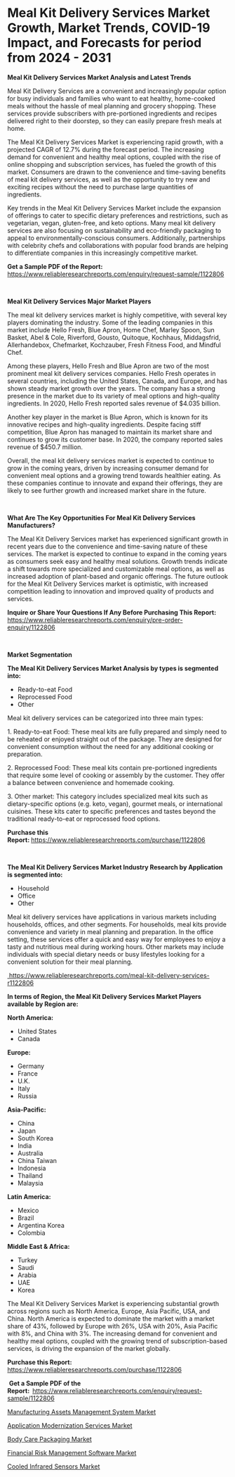 <p><h1>Meal Kit Delivery Services Market Growth, Market Trends, COVID-19 Impact, and Forecasts for period from 2024 - 2031</h1></p><p><strong>Meal Kit Delivery Services Market Analysis and Latest Trends</strong></p>
<p><p>Meal Kit Delivery Services are a convenient and increasingly popular option for busy individuals and families who want to eat healthy, home-cooked meals without the hassle of meal planning and grocery shopping. These services provide subscribers with pre-portioned ingredients and recipes delivered right to their doorstep, so they can easily prepare fresh meals at home.</p><p>The Meal Kit Delivery Services Market is experiencing rapid growth, with a projected CAGR of 12.7% during the forecast period. The increasing demand for convenient and healthy meal options, coupled with the rise of online shopping and subscription services, has fueled the growth of this market. Consumers are drawn to the convenience and time-saving benefits of meal kit delivery services, as well as the opportunity to try new and exciting recipes without the need to purchase large quantities of ingredients.</p><p>Key trends in the Meal Kit Delivery Services Market include the expansion of offerings to cater to specific dietary preferences and restrictions, such as vegetarian, vegan, gluten-free, and keto options. Many meal kit delivery services are also focusing on sustainability and eco-friendly packaging to appeal to environmentally-conscious consumers. Additionally, partnerships with celebrity chefs and collaborations with popular food brands are helping to differentiate companies in this increasingly competitive market.</p></p>
<p><strong>Get a Sample PDF of the Report:&nbsp;</strong> <a href="https://www.reliableresearchreports.com/enquiry/request-sample/1122806">https://www.reliableresearchreports.com/enquiry/request-sample/1122806</a></p>
<p>&nbsp;</p>
<p><strong>Meal Kit Delivery Services Major Market Players</strong></p>
<p><p>The meal kit delivery services market is highly competitive, with several key players dominating the industry. Some of the leading companies in this market include Hello Fresh, Blue Apron, Home Chef, Marley Spoon, Sun Basket, Abel & Cole, Riverford, Gousto, Quitoque, Kochhaus, Middagsfrid, Allerhandebox, Chefmarket, Kochzauber, Fresh Fitness Food, and Mindful Chef.</p><p>Among these players, Hello Fresh and Blue Apron are two of the most prominent meal kit delivery services companies. Hello Fresh operates in several countries, including the United States, Canada, and Europe, and has shown steady market growth over the years. The company has a strong presence in the market due to its variety of meal options and high-quality ingredients. In 2020, Hello Fresh reported sales revenue of $4.035 billion.</p><p>Another key player in the market is Blue Apron, which is known for its innovative recipes and high-quality ingredients. Despite facing stiff competition, Blue Apron has managed to maintain its market share and continues to grow its customer base. In 2020, the company reported sales revenue of $450.7 million.</p><p>Overall, the meal kit delivery services market is expected to continue to grow in the coming years, driven by increasing consumer demand for convenient meal options and a growing trend towards healthier eating. As these companies continue to innovate and expand their offerings, they are likely to see further growth and increased market share in the future.</p></p>
<p>&nbsp;</p>
<p><strong>What Are The Key Opportunities For Meal Kit Delivery Services Manufacturers?</strong></p>
<p><p>The Meal Kit Delivery Services market has experienced significant growth in recent years due to the convenience and time-saving nature of these services. The market is expected to continue to expand in the coming years as consumers seek easy and healthy meal solutions. Growth trends indicate a shift towards more specialized and customizable meal options, as well as increased adoption of plant-based and organic offerings. The future outlook for the Meal Kit Delivery Services market is optimistic, with increased competition leading to innovation and improved quality of products and services.</p></p>
<p><strong>Inquire or Share Your Questions If Any Before Purchasing This Report:</strong> <a href="https://www.reliableresearchreports.com/enquiry/pre-order-enquiry/1122806">https://www.reliableresearchreports.com/enquiry/pre-order-enquiry/1122806</a></p>
<p>&nbsp;</p>
<p><strong>Market Segmentation</strong></p>
<p><strong>The Meal Kit Delivery Services Market Analysis by types is segmented into:</strong></p>
<p><ul><li>Ready-to-eat Food</li><li>Reprocessed Food</li><li>Other</li></ul></p>
<p><p>Meal kit delivery services can be categorized into three main types:</p><p>1. Ready-to-eat Food: These meal kits are fully prepared and simply need to be reheated or enjoyed straight out of the package. They are designed for convenient consumption without the need for any additional cooking or preparation.</p><p>2. Reprocessed Food: These meal kits contain pre-portioned ingredients that require some level of cooking or assembly by the customer. They offer a balance between convenience and homemade cooking.</p><p>3. Other market: This category includes specialized meal kits such as dietary-specific options (e.g. keto, vegan), gourmet meals, or international cuisines. These kits cater to specific preferences and tastes beyond the traditional ready-to-eat or reprocessed food options.</p></p>
<p><strong>Purchase this Report:&nbsp;</strong><a href="https://www.reliableresearchreports.com/purchase/1122806">https://www.reliableresearchreports.com/purchase/1122806</a></p>
<p>&nbsp;</p>
<p><strong>The Meal Kit Delivery Services Market Industry Research by Application is segmented into:</strong></p>
<p><ul><li>Household</li><li>Office</li><li>Other</li></ul></p>
<p><p>Meal kit delivery services have applications in various markets including households, offices, and other segments. For households, meal kits provide convenience and variety in meal planning and preparation. In the office setting, these services offer a quick and easy way for employees to enjoy a tasty and nutritious meal during working hours. Other markets may include individuals with special dietary needs or busy lifestyles looking for a convenient solution for their meal planning.</p></p>
<p><a href="https://www.reliableresearchreports.com/meal-kit-delivery-services-r1122806">&nbsp;https://www.reliableresearchreports.com/meal-kit-delivery-services-r1122806</a></p>
<p><strong>In terms of Region, the Meal Kit Delivery Services Market Players available by Region are:</strong></p>
<p>
    <p> <strong> North America: </strong>
        <ul>
            <li>United States</li>
            <li>Canada</li>
        </ul>
        </p> 
    <p> <strong> Europe: </strong>
        <ul>
            <li>Germany</li>
            <li>France</li>
            <li>U.K.</li>
            <li>Italy</li>
            <li>Russia</li>
        </ul>
        </p> 
    <p> <strong> Asia-Pacific: </strong>
        <ul>
            <li>China</li>
            <li>Japan</li>
            <li>South Korea</li>
            <li>India</li>
            <li>Australia</li>
            <li>China Taiwan</li>
            <li>Indonesia</li>
            <li>Thailand</li>
            <li>Malaysia</li>
        </ul>
        </p> 
    <p> <strong> Latin America: </strong>
        <ul>
            <li>Mexico</li>
            <li>Brazil</li>
            <li>Argentina Korea</li>
            <li>Colombia</li>
        </ul>
        </p> 
    <p> <strong> Middle East & Africa: </strong>
        <ul>
            <li>Turkey</li>
            <li>Saudi</li>
            <li>Arabia</li>
            <li>UAE</li>
            <li>Korea</li>
        </ul>
    </p>
    </p>
<p><p>The Meal Kit Delivery Services Market is experiencing substantial growth across regions such as North America, Europe, Asia Pacific, USA, and China. North America is expected to dominate the market with a market share of 43%, followed by Europe with 26%, USA with 20%, Asia Pacific with 8%, and China with 3%. The increasing demand for convenient and healthy meal options, coupled with the growing trend of subscription-based services, is driving the expansion of the market globally.</p></p>
<p><strong>Purchase this Report: </strong><a href="https://www.reliableresearchreports.com/purchase/1122806">https://www.reliableresearchreports.com/purchase/1122806</a></p>
<p>&nbsp;<strong>Get a Sample PDF of the Report:&nbsp;&nbsp;</strong><a href="https://www.reliableresearchreports.com/enquiry/request-sample/1122806">https://www.reliableresearchreports.com/enquiry/request-sample/1122806</a></p>
<p><strong></strong></p>
<p><p><a href="https://www.linkedin.com/pulse/manufacturing-assets-management-system-market-size-evaluating-qcewe">Manufacturing Assets Management System Market</a></p><p><a href="https://github.com/nicholepatriciadoylenwnrjr0/Market-Research-Report-List-2/blob/main/application-modernization-services-market.md">Application Modernization Services Market</a></p><p><a href="https://issuu.com/reportprime-2/docs/body-care-packaging-market-size-2030.pptx">Body Care Packaging Market</a></p><p><a href="https://github.com/gamblestampleyjenny50m5sl6/Market-Research-Report-List-2/blob/main/financial-risk-management-software-market.md">Financial Risk Management Software Market</a></p><p><a href="https://www.linkedin.com/pulse/cooled-infrared-sensors-market-size-evaluating-its-trends-bvppe">Cooled Infrared Sensors Market</a></p></p>